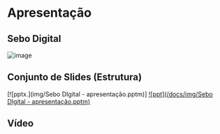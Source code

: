 # Apresentação

## Sebo Digital

![image](https://user-images.githubusercontent.com/103009155/227723919-ed7aa3f3-c8fd-4fb3-a6b9-cb1c8200ba48.png)

## Conjunto de Slides (Estrutura)

[![pptx.](img/Sebo DIgital - apresentação.pptm)]
[![ppt](/docs/img/Sebo DIgital - apresentação.pptm)]([https://github.com/ICEI-PUC-Minas-PMV-ADS/pmv-ads-2022-1-e1-proj-web-t5-medicamento-facil/blob/main/docs/Apresenta%C3%A7%C3%A3o%20Medicamento%20F%C3%A1cil.pdf](https://github.com/ICEI-PUC-Minas-PMV-ADS/pmv-ads-2023-1-e3-proj-mov-t2-sebo-e3/raw/main/docs/img/Sebo%20DIgital%20-%20apresenta%C3%A7%C3%A3o.pptm))

## Vídeo
